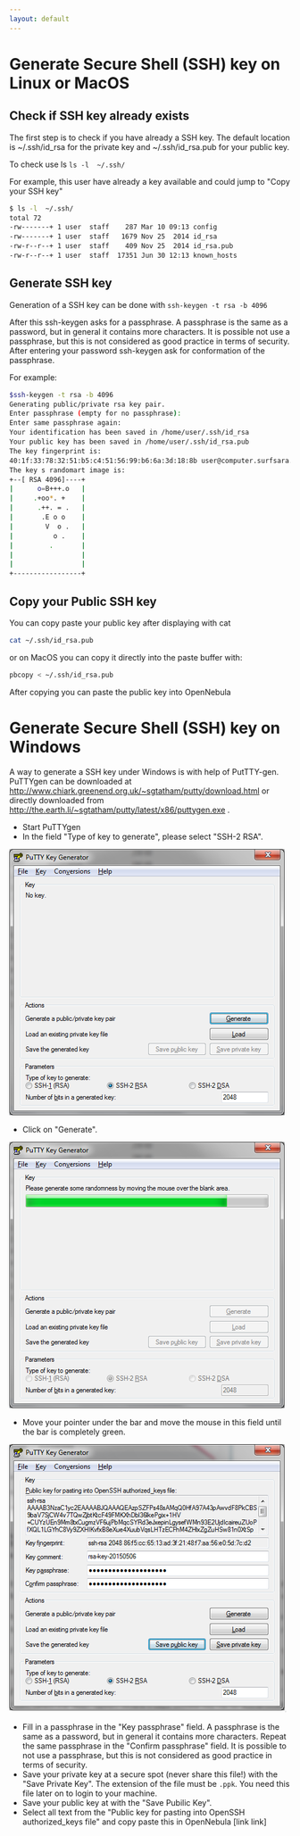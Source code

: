 ```yaml
---
layout: default
---
```



# Generate Secure Shell (SSH) key on Linux or MacOS

## Check if SSH key already exists

The first step is to check if you have already a SSH key. The default location is ~/.ssh/id_rsa for the private key and  ~/.ssh/id_rsa.pub for your public key. 

To check use ls `ls -l  ~/.ssh/`

For example, this user have already a key available and could jump to "Copy your SSH key"

```bash
$ ls -l  ~/.ssh/
total 72
-rw-------+ 1 user  staff    287 Mar 10 09:13 config
-rw-------+ 1 user  staff   1679 Nov 25  2014 id_rsa
-rw-r--r--+ 1 user  staff    409 Nov 25  2014 id_rsa.pub
-rw-r--r--+ 1 user  staff  17351 Jun 30 12:13 known_hosts
````

## Generate SSH key

Generation of a SSH key can be done with `ssh-keygen -t rsa -b 4096` 

After this ssh-keygen asks for a passphrase. A passphrase is the same as a password, but in general it contains more characters. It is possible not use a passphrase, but this is not considered as good practice in terms of security. After entering your password ssh-keygen ask for conformation of the passphrase.

For example:

```bash
$ssh-keygen -t rsa -b 4096 
Generating public/private rsa key pair.
Enter passphrase (empty for no passphrase):
Enter same passphrase again:
Your identification has been saved in /home/user/.ssh/id_rsa
Your public key has been saved in /home/user/.ssh/id_rsa.pub
The key fingerprint is:
40:1f:33:78:32:51:b5:c4:51:56:99:b6:6a:3d:18:8b user@computer.surfsara.nl
The key s randomart image is:
+--[ RSA 4096]----+
|      o=B+++.o   |
|     .+oo*. +    |
|      .++. = .   |
|       .E o o    |
|        V  o .   |
|          o .    |
|         .       |
|                 |
|                 |
+-----------------+
```

## Copy your Public SSH key

You can copy paste your public key after displaying with cat

```bash
cat ~/.ssh/id_rsa.pub
```

or on MacOS you can copy it directly into the paste buffer with:

```bash
pbcopy < ~/.ssh/id_rsa.pub
```
After copying you can paste the public key into OpenNebula

# Generate Secure Shell (SSH) key on Windows

A way to generate a SSH key under Windows is with help of PutTTY-gen. PuTTYgen can be downloaded at http://www.chiark.greenend.org.uk/~sgtatham/putty/download.html or directly downloaded from http://the.earth.li/~sgtatham/putty/latest/x86/puttygen.exe .

* Start PuTTYgen
* In the field "Type of key to generate", please select "SSH-2 RSA".

![puttygen_default](images/puttygen_default.png)

* Click on  "Generate".

![puttygen_random](images/puttygen_random.png)

* Move your pointer under the bar and move the mouse in this field until the bar is completely green.

![puttygen_done](images/puttygen_done.png)

* Fill in a passphrase in the "Key passphrase" field. A passphrase is the same as a password, but in general it contains more characters. Repeat the same passphrase in the  "Confirm passphrase" field. It is possible to not use a passphrase, but this is not considered as good practice in terms of security.
* Save your private key at a secure spot (never share this file!) with the "Save Private Key". The extension of the file must be `.ppk`. You need this file later on to login to your machine.
* Save your public key at with the "Save Pubilic Key".
* Select all text from the "Public key for pasting into OpenSSH authorized_keys file" and copy paste this in OpenNebula [link link]
